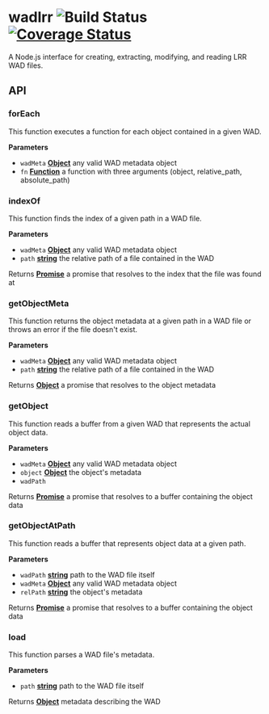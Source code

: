 # wadlrr ![Build Status](https://travis-ci.com/marcbizal/wadlrr.svg?token=mABEpk1bXrf7VZkfebmt&branch=master) [![Coverage Status](https://coveralls.io/repos/github/marcbizal/wadlrr/badge.svg?branch=master)](https://coveralls.io/github/marcbizal/wadlrr?branch=master)

A Node.js interface for creating, extracting, modifying, and reading LRR WAD files.

## API

<!-- Generated by documentation.js. Update this documentation by updating the source code. -->

### forEach

This function executes a function for each object contained in a given WAD.

**Parameters**

-   `wadMeta` **[Object](https://developer.mozilla.org/en-US/docs/Web/JavaScript/Reference/Global_Objects/Object)** any valid WAD metadata object
-   `fn` **[Function](https://developer.mozilla.org/en-US/docs/Web/JavaScript/Reference/Statements/function)** a function with three arguments (object, relative_path, absolute_path)

### indexOf

This function finds the index of a given path in a WAD file.

**Parameters**

-   `wadMeta` **[Object](https://developer.mozilla.org/en-US/docs/Web/JavaScript/Reference/Global_Objects/Object)** any valid WAD metadata object
-   `path` **[string](https://developer.mozilla.org/en-US/docs/Web/JavaScript/Reference/Global_Objects/String)** the relative path of a file contained in the WAD

Returns **[Promise](https://developer.mozilla.org/en-US/docs/Web/JavaScript/Reference/Global_Objects/Promise)** a promise that resolves to the index that the file was found at

### getObjectMeta

This function returns the object metadata at a given path in a WAD file
or throws an error if the file doesn't exist.

**Parameters**

-   `wadMeta` **[Object](https://developer.mozilla.org/en-US/docs/Web/JavaScript/Reference/Global_Objects/Object)** any valid WAD metadata object
-   `path` **[string](https://developer.mozilla.org/en-US/docs/Web/JavaScript/Reference/Global_Objects/String)** the relative path of a file contained in the WAD

Returns **[Object](https://developer.mozilla.org/en-US/docs/Web/JavaScript/Reference/Global_Objects/Object)** a promise that resolves to the object metadata

### getObject

This function reads a buffer from a given WAD that represents the actual object data.

**Parameters**

-   `wadMeta` **[Object](https://developer.mozilla.org/en-US/docs/Web/JavaScript/Reference/Global_Objects/Object)** any valid WAD metadata object
-   `object` **[Object](https://developer.mozilla.org/en-US/docs/Web/JavaScript/Reference/Global_Objects/Object)** the object's metadata
-   `wadPath`  

Returns **[Promise](https://developer.mozilla.org/en-US/docs/Web/JavaScript/Reference/Global_Objects/Promise)** a promise that resolves to a buffer containing the object data

### getObjectAtPath

This function reads a buffer that represents object data at a given path.

**Parameters**

-   `wadPath` **[string](https://developer.mozilla.org/en-US/docs/Web/JavaScript/Reference/Global_Objects/String)** path to the WAD file itself
-   `wadMeta` **[Object](https://developer.mozilla.org/en-US/docs/Web/JavaScript/Reference/Global_Objects/Object)** any valid WAD metadata object
-   `relPath` **[string](https://developer.mozilla.org/en-US/docs/Web/JavaScript/Reference/Global_Objects/String)** the object's metadata

Returns **[Promise](https://developer.mozilla.org/en-US/docs/Web/JavaScript/Reference/Global_Objects/Promise)** a promise that resolves to a buffer containing the object data

### load

This function parses a WAD file's metadata.

**Parameters**

-   `path` **[string](https://developer.mozilla.org/en-US/docs/Web/JavaScript/Reference/Global_Objects/String)** path to the WAD file itself

Returns **[Object](https://developer.mozilla.org/en-US/docs/Web/JavaScript/Reference/Global_Objects/Object)** metadata describing the WAD
